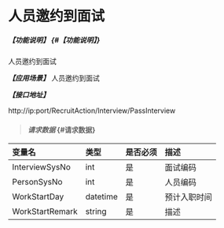 # 人员邀约到面试
##### _【功能说明】_ {#【功能说明】}

人员邀约到面试


_**【应用场景】**_
人员邀约到面试

_**【接口地址】**_

http://ip:port/RecruitAction/Interview/PassInterview

> #### _请求数据_ {#请求数据}

| 变量名 | 类型 | 是否必须 | 描述 |
| :--- | :--- | :--- | :--- |
| InterviewSysNo| int | 是 | 面试编码 |
| PersonSysNo|int | 是 | 人员编码 |
| WorkStartDay|datetime| 是 | 预计入职时间 |
| WorkStartRemark|string| 是 | 描述 |
















